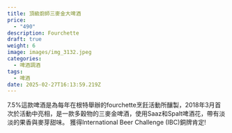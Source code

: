 ```yaml
---
title: 頂級廚師三麥金大啤酒
price:
  - "490"
description: Fourchette
draft: true
weight: 6
image: images/img_3132.jpeg
categories:
  - 啤酒調酒
tags:
  - 啤酒
date: 2025-02-27T16:13:59.219Z
---
```

7.5%這款啤酒是為每年在根特舉辦的fourchette烹飪活動所釀製，2018年3月首次於活動中亮相，是一款多穀物的三麥金啤酒，使用Saaz和Spalt啤酒花，帶有淡淡的果香與麥芽甜味。 獲得International Beer Challenge (IBC)銅牌肯定!